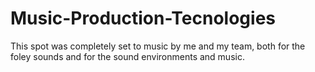 # Music-Production-Tecnologies
This spot was completely set to music by me and my team, both for the foley sounds and for the sound environments and music.
